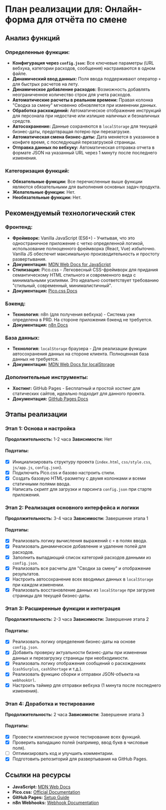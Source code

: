 # План реализации для: Онлайн-форма для отчёта по смене

## Анализ функций
### Определенные функции:
- **Конфигурация через `config.json`:** Все ключевые параметры (URL вебхука, категории расходов, сообщения) настраиваются в одном файле.
- **Динамический ввод данных:** Поля ввода поддерживают оператор `+` для быстрых расчетов на лету.
- **Динамическое добавление расходов:** Возможность добавлять неограниченное количество строк для учета расходов.
- **Автоматические расчеты в реальном времени:** Правая колонка "Сводка за смену" мгновенно обновляется при изменении данных.
- **Обработка расхождений:** Автоматическое отображение инструкций для персонала при недостаче или излишке наличных и безналичных средств.
- **Автосохранение:** Данные сохраняются в `localStorage` для текущей бизнес-даты, предотвращая потерю при перезагрузке.
- **Автоматическая смена бизнес-даты:** Дата меняется в указанное в конфиге время, с последующей перезагрузкой страницы.
- **Отправка данных по вебхуку:** Автоматическая отправка отчета в формате JSON на указанный URL через 1 минуту после последнего изменения.

### Категоризация функций:
- **Обязательные функции:** Все перечисленные выше функции являются обязательными для выполнения основных задач продукта.
- **Желательные функции:** Нет.
- **Необязательные функции:** Нет.

## Рекомендуемый технологический стек
### Фронтенд:
- **Фреймворк:** Vanilla JavaScript (ES6+) - Учитывая, что это одностраничное приложение с четко определенной логикой, использование полноценного фреймворка (React, Vue) избыточно. Vanilla JS обеспечит максимальную производительность и простоту развертывания.
- **Документация:** [MDN Web Docs for JavaScript](https://developer.mozilla.org/en-US/docs/Web/JavaScript)
- **Стилизация:** Pico.css - Легковесный CSS-фреймворк для придания семантическому HTML стильного и современного вида с минимальными усилиями. Это идеально соответствует требованию "стильный, современный, минималистичный".
- **Документация:** [Pico.css Docs](https://picocss.com/docs/)

### Бэкенд:
- **Технология:** n8n (для получения вебхука) - Система уже определена в PRD. На стороне приложения бэкенд не требуется.
- **Документация:** [n8n Docs](httpss://docs.n8n.io/)

### База данных:
- **Технология:** `localStorage` браузера - Для реализации функции автосохранения данных на стороне клиента. Полноценная база данных не требуется.
- **Документация:** [MDN Web Docs for localStorage](https://developer.mozilla.org/en-US/docs/Web/API/Window/localStorage)

### Дополнительные инструменты:
- **Хостинг:** GitHub Pages - Бесплатный и простой хостинг для статических сайтов, идеально подходит для данного проекта.
- **Документация:** [GitHub Pages Docs](https://docs.github.com/en/pages)

## Этапы реализации

### Этап 1: Основа и настройка
**Продолжительность:** 1-2 часа
**Зависимости:** Нет

#### Подэтапы:
- [x] Инициализировать структуру проекта (`index.html`, `css/style.css`, `js/app.js`, `config.json`).
- [x] Подключить Pico.css и базово настроить стили.
- [x] Создать базовую HTML-разметку с двумя колонками и всеми статичными полями ввода.
- [x] Написать скрипт для загрузки и парсинга `config.json` при старте приложения.

### Этап 2: Реализация основного интерфейса и логики
**Продолжительность:** 3-4 часа
**Зависимости:** Завершение этапа 1

#### Подэтапы:
- [x] Реализовать логику вычисления выражений с `+` в полях ввода.
- [x] Реализовать динамическое добавление и удаление полей для расходов.
- [x] Заполнить выпадающий список категорий расходов данными из `config.json`.
- [x] Реализовать все расчеты для "Сводки за смену" и отображение результатов.
- [x] Настроить автосохранение всех вводимых данных в `localStorage` при каждом изменении.
- [x] Реализовать восстановление данных из `localStorage` при загрузке страницы для текущей бизнес-даты.

### Этап 3: Расширенные функции и интеграция
**Продолжительность:** 2-3 часа
**Зависимости:** Завершение этапа 2

#### Подэтапы:
- [x] Реализовать логику определения бизнес-даты на основе `config.json`.
- [x] Добавить проверку актуальности бизнес-даты при изменении данных и перезагрузку страницы при необходимости.
- [x] Реализовать логику отображения сообщений о расхождениях (`cashSurplus`, `cashShortage` и т.д.).
- [x] Реализовать функцию сборки и отправки JSON-объекта на `webhookUrl`.
- [x] Настроить таймер для отправки вебхука (1 минута после последнего изменения).

### Этап 4: Доработка и тестирование
**Продолжительность:** 2 часа
**Зависимости:** Завершение этапа 3

#### Подэтапы:
- [x] Провести комплексное ручное тестирование всех функций.
- [x] Проверить валидацию полей (например, ввод букв в числовые поля).
- [ ] Оптимизировать код и улучшить комментарии.
- [x] Подготовить репозиторий для развертывания на GitHub Pages.

## Ссылки на ресурсы
- **JavaScript:** [MDN Web Docs](https://developer.mozilla.org/en-US/docs/Web/JavaScript)
- **Pico.css:** [Official Documentation](https://picocss.com/docs/)
- **GitHub Pages:** [Setup Guide](https://docs.github.com/en/pages)
- **n8n Webhooks:** [Webhook Documentation](https://docs.n8n.io/integrations/core-nodes/n8n-nodes-base.webhook/)
